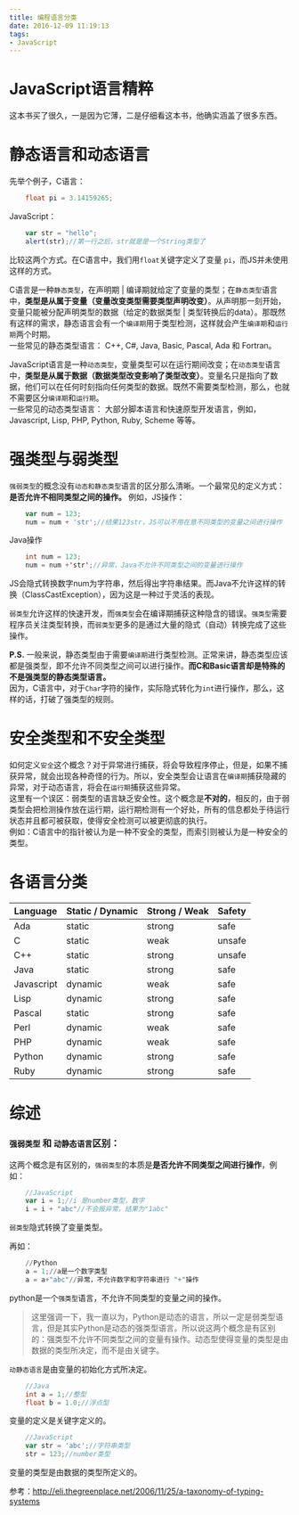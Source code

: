 ```yaml
---
title: 编程语言分类
date: 2016-12-09 11:19:13
tags:
- JavaScript
---
```


# JavaScript语言精粹

这本书买了很久，一是因为它薄，二是仔细看这本书，他确实涵盖了很多东西。


# 静态语言和动态语言

先举个例子，C语言：
```c
	float pi = 3.14159265;
```
JavaScript：

```javascript
	var str = "hello";
	alert(str);//第一行之后，str就是是一个String类型了

```

比较这两个方式。在C语言中，我们用`float`关键字定义了变量 `pi`，而JS并未使用这样的方式。<br>

<!--more-->

C语言是一种`静态类型`，在声明期 | 编译期就给定了变量的类型；在`静态类型`语言中，**类型是从属于变量（变量改变类型需要类型声明改变）**。从声明那一刻开始，变量只能被分配声明类型的数据（给定的数据类型 | 类型转换后的data）。那既然有这样的需求，静态语言会有一个`编译期`用于类型检测，这样就会产生`编译期`和`运行期`两个时期。<br>
一些常见的静态类型语言： C++, C#, Java, Basic, Pascal, Ada 和 Fortran。<br>

JavaScript语言是一种`动态类型`，变量类型可以在运行期间改变；在`动态类型`语言中，**类型是从属于数据（数据类型改变影响了类型改变）**。变量名只是指向了数据，他们可以在任何时刻指向任何类型的数据。既然不需要类型检测，那么，也就不需要区分`编译期`和`运行期`。<br>
一些常见的动态类型语言： 大部分脚本语言和快速原型开发语言，例如，Javascript, Lisp, PHP, Python, Ruby, Scheme 等等。

# 强类型与弱类型

`强弱类型`的概念没有`动态和静态类型`语言的区分那么清晰。一个最常见的定义方式：**是否允许不相同类型之间的操作。**
例如，JS操作：
```javascript
	var num = 123;
	num = num + 'str';//结果123str，JS可以不用在意不同类型的变量之间进行操作
```
Java操作
```java
	int num = 123;
	num = num +'str';//异常，Java不允许不同类型之间的变量进行操作
```
JS会隐式转换数字num为字符串，然后得出字符串结果。而Java不允许这样的转换（ClassCastException），因为这是一种过于灵活的表现。

`弱类型`允许这样的快速开发，而`强类型`会在编译期捕获这种隐含的错误。`强类型`需要程序员关注类型转换，而`弱类型`更多的是通过大量的隐式（自动）转换完成了这些操作。

**P.S.**
一般来说，静态类型由于需要`编译期`进行类型检测。正常来讲，静态类型应该都是强类型，即不允许不同类型之间可以进行操作。**而C和Basic语言却是特殊的不是强类型的静态类型语言。**<br>
因为，C语言中，对于`Char`字符的操作，实际隐式转化为`int`进行操作，那么，这样的话，打破了强类型的规则。

# 安全类型和不安全类型

如何定义`安全`这个概念？对于异常进行捕获，将会导致程序停止，但是，如果不捕获异常，就会出现各种奇怪的行为。所以，安全类型会让语言在`编译期`捕获隐藏的异常，对于动态语言，将会在`运行期`捕获这些异常。<br>
这里有一个误区：弱类型的语言缺乏安全性。这个概念是**不对的**，相反的，由于弱类型会把检测操作放在运行期，运行期检测有一个好处，所有的信息都处于待运行状态并且都可被获取，使得安全检测可以被更彻底的执行。<br>
例如：C语言中的指针被认为是一种不安全的类型，而索引则被认为是一种安全的类型。

# 各语言分类


Language |	Static / Dynamic |	Strong / Weak |	Safety |
----------- | ------------- | ------------- | ------------- |
Ada	 |  static  | 	strong	 |  safe
C	 |  static	 | weak	 | unsafe
C++ | 	static | 	strong | 	unsafe
Java | 	static | 	strong | 	safe
Javascript | 	dynamic | 	weak | 	safe
Lisp | 	dynamic | 	strong | 	safe
Pascal | 	static | 	strong | 	safe
Perl | 	dynamic | 	weak | 	safe
PHP | 	dynamic	 | weak | 	safe
Python	 | dynamic | 	strong | 	safe
Ruby | 	dynamic	 | strong	 | safe

# 综述

### `强弱类型` 和 `动静态语言`区别：

这两个概念是有区别的，`强弱类型`的本质是**是否允许不同类型之间进行操作**，例如：
```javascript
	//JavaScript
	var i = 1;//i 是number类型，数字
	i = i + "abc"//不会报异常，结果为"1abc"
```
`弱类型`隐式转换了变量类型。

再如：
```python
	//Python
	a = 1;//a是一个数字类型
	a = a+"abc"//异常，不允许数字和字符串进行 "+"操作
```
python是一个`强类型`语言，不允许不同类型的变量之间的操作。

>这里强调一下，我一直以为，Python是动态的语言，所以一定是弱类型语言，但是其实Python是动态的强类型语言。所以说这两个概念是有区别的：强类型不允许不同类型之间的变量有操作。动态型使得变量的类型是由数据的类型所决定，而不是由关键字。

`动静态语言`是由变量的初始化方式所决定。
```java
	//Java
	int a = 1;//整型
	float b = 1.0;//浮点型
```
变量的定义是关键字定义的。
```javascript
	//JavaScript
	var str = 'abc';//字符串类型
	str = 123;//number类型
```
变量的类型是由数据的类型所定义的。

参考：<a href="http://eli.thegreenplace.net/2006/11/25/a-taxonomy-of-typing-systems">http://eli.thegreenplace.net/2006/11/25/a-taxonomy-of-typing-systems</a>
